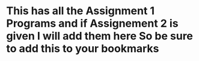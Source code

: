 # This has all the Assignment 1 Programs and if Assignement 2 is given I will add them here So be sure to add this to your bookmarks
